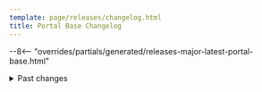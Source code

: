 ```yaml
---
template: page/releases/changelog.html
title: Portal Base Changelog
---
```


--8<-- "overrides/partials/generated/releases-major-latest-portal-base.html"

<details>
  <summary>
    Past changes
  </summary>
--8<-- "overrides/partials/generated/releases-major-previously-portal-base.html"
</details>
